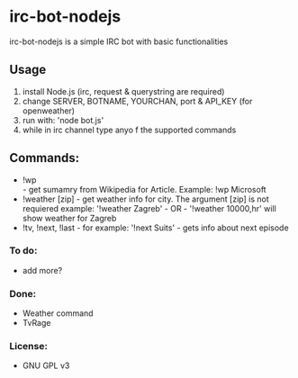 # irc-bot-nodejs
irc-bot-nodejs is a simple IRC bot with basic functionalities

## Usage
1. install Node.js (irc, request & querystring are required)
2. change SERVER, BOTNAME, YOURCHAN, port & API_KEY (for openweather)
3. run with: 'node bot.js'
4. while in irc channel type anyo f the supported commands

## Commands:
- !wp <Article> - get sumamry from Wikipedia for Article. Example: !wp Microsoft
- !weather [zip] <City> - get weather info for city. The argument [zip] is not requiered
	example: '!weather Zagreb' - OR - '!weather 10000,hr' will show weather for Zagreb
- !tv, !next, !last <showname> - for example: '!next Suits' - gets info about next episode

### To do:
- add more?

### Done:
- Weather command
- TvRage

### License:
- GNU GPL v3
